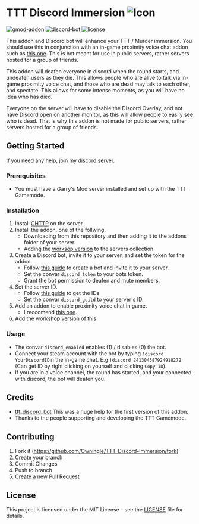 # TTT Discord Immersion ![Icon](https://raw.githubusercontent.com/Owningle/TTT-Discord-Immersion/master/images/icon/Icon_64x.png)

[![gmod-addon](https://img.shields.io/badge/gmod-addon-_.svg?colorB=1194EF)](https://wiki.garrysmod.com) [![discord-bot](https://img.shields.io/badge/discord-bot-_.svg?colorB=8C9EFF)](https://discord.js.org) [![license](https://img.shields.io/github/license/Owningle/TTT-Discord-Immersion.svg)](LICENSE)

This addon and Discord bot will enhance your TTT / Murder immersion. You should use this in conjunction with an in-game proximity voice chat addon such as [this one](https://steamcommunity.com/sharedfiles/filedetails/?id=2051674221). This is not meant for use in public servers, rather servers hosted for a group of friends.

This addon will deafen everyone in discord when the round starts, and undeafen users as they die. This allows people who are alive to talk via in-game proximity voice chat, and those who are dead may talk to each other, and spectate. This allows for some intense moments, as you will have no idea who has died.

Everyone on the server will have to disable the Discord Overlay, and not have Discord open on another monitor, as this will allow people to easily see who is dead. That is why this addon is not made for public servers, rather servers hosted for a group of friends.

## Getting Started
If you need any help, join my [discord server](https://discord.gg/pcuQrzq).

### Prerequisites
 - You must have a Garry's Mod server installed and set up with the TTT Gamemode.

### Installation
1. Install [CHTTP](https://github.com/timschumi/gmod-chttp) on the server.
1. Install the addon, one of the follwing.
	- Downloading from this repository and then adding it to the addons folder of your server.
	- Adding the [worksop version](https://steamcommunity.com/sharedfiles/filedetails/?id=2206858780) to the servers collection.
2. Create a Discord bot, invite it to your server, and set the token for the addon.
	- Follow [this guide](https://github.com/Owningle/TTT-Discord-Immersion/wiki/Creating-a-Discord-Bot) to create a bot and invite it to your server.
	- Set the convar `discord_token` to your bots token.
	- Grant the bot permission to deafen and mute members.
3. Set the server ID.
	- Follow [this guide](https://support.discordapp.com/hc/en-us/articles/206346498-Where-can-I-find-my-User-Server-Message-ID-) to get the IDs
	- Set the convar `discord_guild` to your server's ID.
5.  Add an addon to enable proximity voice chat in game.
    - I reccomend [this one](https://steamcommunity.com/sharedfiles/filedetails/?id=2051674221).
6. Add the workshop version of this 

### Usage
 - The convar `discord_enabled` enables (1) / disables (0) the bot.
 - Connect your steam account with the bot by typing `!discord YourDiscordID`in the in-game chat. E.g `!discord 241304387924918272` (Can get ID by right clicking on yourself and clicking `Copy ID`).
 - If you are in a voice channel, the round has started, and your connected with discord, the bot will deafen you.

## Credits
- [ttt_discord_bot](https://github.com/marceltransier/ttt_discord_bot) This was a huge help for the first version of this addon.
- Thanks to the people supporting and developing the TTT Gamemode.

## Contributing
1. Fork it (https://github.com/Owningle/TTT-Discord-Immersion/fork)
2. Create your branch
3. Commit Changes
4. Push to branch
5. Create a new Pull Request

## License
This project is licensed under the MIT License - see the  [LICENSE](https://github.com/Owningle/TTT-Discord-Immersion/blob/master/LICENSE)  file for details.
